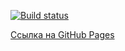 [![Build status](https://ci.appveyor.com/api/projects/status/yl4284g84sh6yuu7?svg=true)](https://ci.appveyor.com/project/NMKD/about-me)

[Ссылка на GitHub Pages]()
